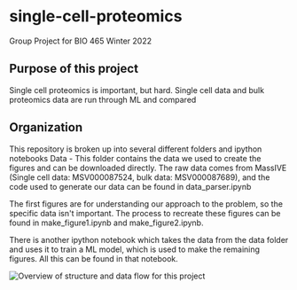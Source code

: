 # single-cell-proteomics
Group Project for BIO 465
Winter 2022


## Purpose of this project
Single cell proteomics is important, but hard.
Single cell data and bulk proteomics data are run through ML and compared

## Organization
This repository is broken up into several different folders and ipython notebooks
Data - This folder contains the data we used to create the figures and can be downloaded directly.
The raw data comes from MassIVE (Single cell data: MSV000087524, bulk data: MSV000087689), and the code used to generate our data can be found in data_parser.ipynb

The first figures are for understanding our approach to the problem, so the specific data isn't important. The process to recreate these figures can be found in make_figure1.ipynb and make_figure2.ipynb.

There is another ipython notebook which takes the data from the data folder and uses it to train a ML model, which is used to make the remaining figures. All this can be found in that notebook.

![Overview of structure and data flow for this project](images/project_structre_overview.png)
